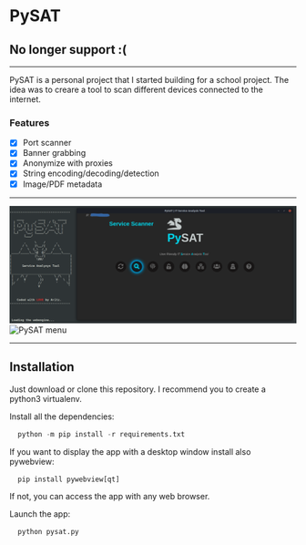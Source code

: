 
# PySAT

## No longer support :(

----------------------------------------------------------------------------

PySAT is a personal project that I started building for a school project.
The idea was to creare a tool to scan different devices connected to the internet.

### Features
- [x] Port scanner
- [x] Banner grabbing
- [x] Anonymize with proxies
- [x] String encoding/decoding/detection
- [x] Image/PDF metadata

----------------------------------------------------------------------------

![PySAT menu](/images/menu_01.png)
![PySAT menu](url)

-----------------------------------------------------------------------------

## Installation

Just download or clone this repository. I recommend you to create a python3 virtualenv.

Install all the dependencies:

```python
  python -m pip install -r requirements.txt
```

If you want to display the app with a desktop window install also pywebview:


```python
  pip install pywebview[qt]
```

If not, you can access the app with any web browser.

Launch the app:

```python
  python pysat.py
```
